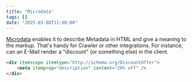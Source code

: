 ```yaml
---
title: "Microdata"
tags: []
date: "2025-03-08T11:00:00"
---
```

[Microdata](https://developer.mozilla.org/en-US/docs/Web/HTML/Microdata "Microdata
(https://developer.mozilla.org/en-US/docs/Web/HTML/Microdata)") enables it to describe Metadata in HTML and give a meaning to the markup. That's handy for Crawler or other integrations. For instance, can an E-Mail render a "discount" (or something else) in the client.

```html
<div itemscope itemtype="http://schema.org/DiscountOffer">
    <meta itemprop="description" content="20% off" />
</div>
```
